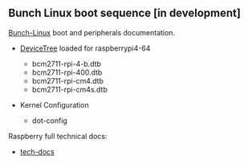 ## Bunch Linux boot sequence [in development]

[Bunch-Linux](https://github.com/waelkarman/bunch-linux-manifests) boot and peripherals documentation.

- [DeviceTree](https://github.com/devicetree-org/devicetree-specification) loaded for raspberrypi4-64
    - bcm2711-rpi-4-b.dtb
    - bcm2711-rpi-400.dtb
    - bcm2711-rpi-cm4.dtb
    - bcm2711-rpi-cm4s.dtb

- Kernel Configuration
    - dot-config



Raspberry full technical docs:

- [tech-docs](https://datasheets.raspberrypi.com/)
